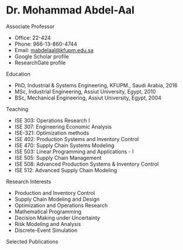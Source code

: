#  Dr. Mohammad Abdel-Aal

Associate Professor​

- Office: 22-424
- Phone: 966-13-860-4744
- Email: mabdelaal@kfupm.edu.sa
- Google Scholar profile
- ResearchGate profile



Education

- PhD, Industrial & Systems Engineering, KFUPM., Saudi Arabia, 2016
- MSc, Industrial Engineering, Assiut University, Egypt, 2010
- BSc, Mechanical Engineering, Assiut University, Egypt, 2004



Teaching

- ISE 303: Operations Research I
- ISE 307: Engineering Economic Analysis
- ISE-321: Optimization methods
- ISE 402: Production Systems and Inventory Control
- ISE 470: Supply Chain Systems Modeling
- ISE 503: Linear Programming and Applications - I
- ISE 505: Supply Chain Management
- ISE 508: Advanced Production Systems & Inventory Control
- ISE 512: Advanced Supply Chain Modeling



Research Interests

- Production and Inventory Control
- Supply Chain Modeling and Design
- Optimization and Operations Research
- Mathematical Programming
- Decision Making under Uncertainty
- Risk Modeling and Analysis
- Discrete-Event Simulation



Selected Publications

